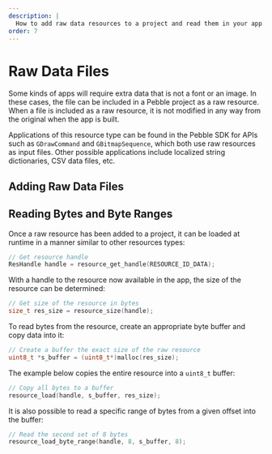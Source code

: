 ```yaml
---
description: |
  How to add raw data resources to a project and read them in your app.
order: 7
---
```


# Raw Data Files

<SdkToggle />

Some kinds of apps will require extra data that is not a font or an image. In
these cases, the file can be included in a Pebble project as a raw resource.
When a file is included as a raw resource, it is not modified in any way from
the original when the app is built.

Applications of this resource type can be found in the Pebble SDK for APIs
such as ``GDrawCommand`` and ``GBitmapSequence``, which both use raw resources
as input files. Other possible applications include localized string
dictionaries, CSV data files, etc.


## Adding Raw Data Files

<SdkPlatform>
<template #local>

To add a file as a raw resource, specify its `type` as `raw` in `package.json`.
An example is shown below:

```json
"resources": {
  "media": [
    {
      "type": "raw",
      "name": "EXAMPLE_DATA_FILE",
      "file": "data.bin"
    }
  ]
}
```

</template>
<template #cloudpebble>
To add a file as a raw resource, click 'Add New' in the Resources section of the
sidebar, and set the 'Resource Type' as 'raw binary blob'.

</template>
</SdkPlatform>


## Reading Bytes and Byte Ranges

Once a raw resource has been added to a project, it can be loaded at runtime in
a manner similar to other resources types:

```c
// Get resource handle
ResHandle handle = resource_get_handle(RESOURCE_ID_DATA);
```

With a handle to the resource now available in the app, the size of the resource
can be determined:

```c
// Get size of the resource in bytes
size_t res_size = resource_size(handle);
```

To read bytes from the resource, create an appropriate byte buffer and copy data
into it:

```c
// Create a buffer the exact size of the raw resource
uint8_t *s_buffer = (uint8_t*)malloc(res_size);
```

The example below copies the entire resource into a `uint8_t` buffer:

```c
// Copy all bytes to a buffer
resource_load(handle, s_buffer, res_size);
```

It is also possible to read a specific range of bytes from a given offset into
the buffer:

```c
// Read the second set of 8 bytes
resource_load_byte_range(handle, 8, s_buffer, 8);
```
